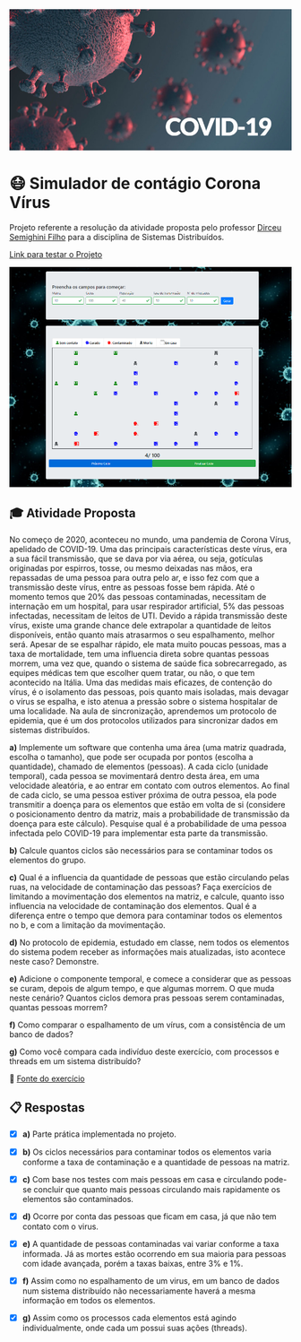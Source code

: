 
<img src="https://raw.githubusercontent.com/DouglasAugustoJunior/SimuladorContagioCoronaVirusJS/master/img/banner.jpg" alt="Corona Vírus">

# :mask: Simulador de contágio Corona Vírus

Projeto referente a resolução da atividade proposta pelo professor [Dirceu Semighini Filho](https://www.blogger.com/profile/06563099677916258865 "author profile") para a disciplina de Sistemas Distribuídos.

[Link para testar o Projeto]([https://douglasaugustojunior.github.io/SimuladorContagioCoronaVirusJS/])

<img src="https://raw.githubusercontent.com/DouglasAugustoJunior/SimuladorContagioCoronaVirusJS/master/img/projeto.png" alt="Corona Vírus">

## :mortar_board: Atividade Proposta

No começo de 2020, aconteceu no mundo, uma pandemia de Corona Vírus, apelidado de COVID-19. Uma das principais características deste vírus, era a sua fácil transmissão, que se dava por via aérea, ou seja, gotículas originadas por espirros, tosse, ou mesmo deixadas nas mãos, era repassadas de uma pessoa para outra pelo ar, e isso fez com que a transmissão deste vírus, entre as pessoas fosse bem rápida.
Até o momento temos que 20% das pessoas contaminadas, necessitam de internação em um hospital, para usar respirador artificial, 5% das pessoas infectadas, necessitam de leitos de UTI. Devido a rápida transmissão deste vírus, existe uma grande chance dele extrapolar a quantidade de leitos disponíveis, então quanto mais atrasarmos o seu espalhamento, melhor será.
Apesar de se espalhar rápido, ele mata muito poucas pessoas, mas a taxa de mortalidade, tem uma influencia direta sobre quantas pessoas morrem, uma vez que, quando o sistema de saúde fica sobrecarregado, as equipes médicas tem que escolher quem tratar, ou não, o que tem acontecido na Itália.
Uma das medidas mais eficazes, de contenção do vírus, é o isolamento das pessoas, pois quanto mais isoladas, mais devagar o vírus se espalha, e isto atenua a pressão sobre o sistema hospitalar de uma localidade.
Na aula de sincronização, aprendemos um protocolo de epidemia, que é um dos protocolos utilizados para sincronizar dados em sistemas distribuídos.

**a)** Implemente um software que contenha uma área (uma matriz quadrada, escolha o tamanho), que pode ser ocupada por pontos (escolha a quantidade), chamado de elementos (pessoas). A cada ciclo (unidade temporal), cada pessoa se movimentará dentro desta área, em uma velocidade aleatória, e ao entrar em contato com outros elementos. Ao final de cada ciclo, se uma pessoa estiver próxima de outra pessoa, ela pode transmitir a doença para os elementos que estão em volta de si (considere o posicionamento dentro da matriz, mais a probabilidade de transmissão da doença para este cálculo). Pesquise qual é a probabilidade de uma pessoa infectada pelo COVID-19 para implementar esta parte da transmissão.

**b)** Calcule quantos ciclos são necessários para se contaminar todos os elementos do grupo.

**c)** Qual é a influencia da quantidade de pessoas que estão circulando pelas ruas, na velocidade de contaminação das pessoas? Faça exercícios de limitando a movimentação dos elementos na matriz, e calcule, quanto isso influencia na velocidade de contaminação dos elementos. Qual é a diferença entre o tempo que demora para contaminar todos os elementos no b, e com a limitação da movimentação.

**d)** No protocolo de epidemia, estudado em classe, nem todos os elementos do sistema podem receber as informações mais atualizadas, isto acontece neste caso? Demonstre.

**e)** Adicione o componente temporal, e comece a considerar que as pessoas se curam, depois de algum tempo, e que algumas morrem. O que muda neste cenário? Quantos ciclos demora pras pessoas serem contaminadas, quantas pessoas morrem?

**f)** Como comparar o espalhamento de um vírus, com a consistência de um banco de dados?

**g)** Como você compara cada indivíduo deste exercício, com processos e threads em um sistema distribuído?

:link: [Fonte do exercício](https://dirceuprofessor.blogspot.com/2020/03/exercicios-pra-epocas-de-pandemia.html)

## :clipboard: Respostas



- [x] **a)** Parte prática implementada no projeto.

- [x] **b)** Os ciclos necessários para contaminar todos os elementos varia conforme a taxa de contaminação e a quantidade de pessoas na matriz.

- [x] **c)** Com base nos testes com mais pessoas em casa e circulando pode-se concluir que quanto mais pessoas circulando mais rapidamente os elementos são contaminados.

- [x] **d)** Ocorre por conta das pessoas que ficam em casa, já que não tem contato com o virus.

- [x] **e)** A quantidade de pessoas contaminadas vai variar conforme a taxa informada. Já as mortes estão ocorrendo em sua maioria para pessoas com idade avançada, porém a taxas baixas, entre 3% e 1%.

- [x] **f)** Assim como no espalhamento de um virus, em um banco de dados num sistema distribuído não necessariamente haverá a mesma informação em todos os elementos.

- [x] **g)** Assim como os processos cada elementos está agindo individualmente, onde cada um possui suas ações (threads).